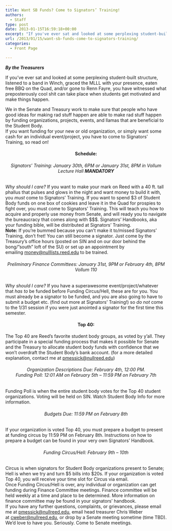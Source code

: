 ```yaml
---
title: Want SB Funds? Come to Signators’ Training!
authors: 
  - Staff
type: post
date: 2013-01-15T16:59:18+00:00
excerpt: "If you've ever sat and looked at some perplexing student-built structure, listened to a band in Winch, graced the MLLL with your presence, eaten free BBQ on the Quad, and/or gone to Renn Fayre, you have witnessed what preposterously cool shit can take place when students get motivated and make things happen."
url: /2013/01/15/want-sb-funds-come-to-signators-training/
categories:
  - Front Page

---
```

<p style="text-align: left;">
  <em><strong>By the Treasurers</strong></em>
</p>

If you&#8217;ve ever sat and looked at some perplexing student-built structure, listened to a band in Winch, graced the MLLL with your presence, eaten free BBQ on the Quad, and/or gone to Renn Fayre, you have witnessed what preposterously cool shit can take place when students get motivated and make things happen.

<div>
  We in the Senate and Treasury work to make sure that people who have good ideas for making rad stuff happen are able to make rad stuff happen by funding organizations, projects, events, and llamas that are beneficial to the Student Body.
</div>

<div>
</div>

<div>
  If you want funding for your new or old organization, or simply want some cash for an individual event/project, you have to come to Signators&#8217; Training, so read on!
</div>

<div>
</div>

<h4 style="text-align: center;">
  <b>Schedule:</b>
</h4>

<h6 style="text-align: center;">
  Signators&#8217; Training: January 30th, 6PM or January 31st, 8PM in Vollum Lecture Hall <b>MANDATORY</b>
</h6>

<div>
  <i>Why should I care?</i> If you want to make your mark on Reed with a 40 ft. tall phallus that pulses and glows in the night and want money to build it with, you <i>must</i> come to Signators&#8217; Training. If you want to spend $3 of Student Body funds on one box of cookies and leave it in the Quad for prospies to fight over, you must come to Signators&#8217; Training. This will teach you how to acquire and properly use money from Senate, and will ready you to navigate the bureaucracy that comes along with $$$. Signators&#8217; Handbooks, aka your funding bible, will be distributed at Signators&#8217; Training.
</div>

<div>
  <b>Note:</b> If you&#8217;re bummed because you can&#8217;t make it to/missed Signators&#8217; Training, don&#8217;t fret! You can still become a signator. Just come by the Treasury&#8217;s office hours (posted on SIN and on our door behind the bong/&#8221;south&#8221; loft of the SU) or set up an appointment by emailing <a href="mailto:&#x6d;&#x6f;&#x6e;&#x65;&#x79;&#x40;&#x6c;&#x69;&#x73;&#x74;&#x73;&#x2e;&#x72;&#x65;&#x65;&#x64;&#x2e;&#x65;&#x64;&#x75;">&#x6d;&#x6f;&#x6e;&#x65;&#x79;&#x40;<span class="oe_displaynone">null</span>&#x6c;&#x69;&#x73;&#x74;&#x73;&#x2e;&#x72;&#x65;&#x65;&#x64;&#x2e;&#x65;&#x64;&#x75;</a> to be trained.
</div>

<div>
</div>

<div>
</div>

<h6 style="text-align: center;">
  Preliminary Finance Committees: January 31st, 9PM or February 4th, 8PM Vollum 110
</h6>

<div>
  <i>Why should I care?</i> If you have a superawesome event/project/whatever that <i>has to</i> be funded before Funding Circus/Hell, these are for you. You must already be a signator to be funded, and you are also going to have to submit a budget etc. (find out more at Signators&#8217; Training!) so <i>do not</i> come to the 1/31 session if you were just anointed a signator for the first time this semester.
</div>

<div>
</div>

<div>
</div>

<h4 style="text-align: center;">
  <b>Top 40:</b>
</h4>

<div>
  The Top 40 are Reed&#8217;s favorite student body groups, as voted by y&#8217;all. They participate in a special funding process that makes it possible for Senate and the Treasury to allocate student body funds with confidence that we won&#8217;t overdraft the Student Body&#8217;s bank account. (for a more detailed explanation, contact me at <a href="mailto:&#x70;&#x6d;&#x65;&#x73;&#x73;&#x69;&#x63;&#x6b;&#x40;&#x72;&#x65;&#x65;&#x64;&#x2e;&#x65;&#x64;&#x75;">&#x70;&#x6d;&#x65;&#x73;&#x73;&#x69;&#x63;&#x6b;&#x40;<span class="oe_displaynone">null</span>&#x72;&#x65;&#x65;&#x64;&#x2e;&#x65;&#x64;&#x75;</a>)
</div>

<div>
</div>

<h6 style="text-align: center;">
  <em>Organization Descriptions Due</em>: February 4th, 12:00 PM.<br /> <em>Funding Poll</em>: 12:01 AM on February 5th &#8211; 11:59 PM on February 7th
</h6>

<div>
  Funding Poll is when the entire student body votes for the Top 40 student organizations. Voting will be held on SIN. Watch Student Body Info for more information.
</div>

<h6 style="text-align: center;">
  <em>Budgets Due</em>: 11:59 PM on February 8th
</h6>

<div>
  If your organization is voted Top 40, you must prepare a budget to present at funding circus by 11:59 PM on February 8th. Instructions on how to prepare a budget can be found in your very own Signators&#8217; Handbook.
</div>

<div>
</div>

<h6 style="text-align: center;">
  <em>Funding Circus/Hell</em>: February 9th &#8211; 10th
</h6>

<div>
  Circus is when signators for Student Body organizations present to Senate; Hell is when we try and turn $5 bills into $20s. If your organization is voted Top 40, you will receive your time slot for Circus via email.
</div>

<div>
</div>

<div>
</div>

<div>
  Once Funding Circus/Hell is over, any individual or organization can get funding during Finance Committee meetings. Finance committee will be held weekly at a time and place to be determined. More information on finance committee may be found in your signators&#8217; handbook.
</div>

<div>
</div>

<div>
  If you have any further questions, complaints, or grievances, please email me at <a href="mailto:&#x70;&#x6d;&#x65;&#x73;&#x73;&#x69;&#x63;&#x6b;&#x40;&#x72;&#x65;&#x65;&#x64;&#x2e;&#x65;&#x64;&#x75;">&#x70;&#x6d;&#x65;&#x73;&#x73;&#x69;&#x63;&#x6b;&#x40;<span class="oe_displaynone">null</span>&#x72;&#x65;&#x65;&#x64;&#x2e;&#x65;&#x64;&#x75;</a>, email head treasurer Chris Weber at <a href="mailto:&#x63;&#x77;&#x65;&#x62;&#x65;&#x72;&#x40;&#x72;&#x65;&#x65;&#x64;&#x2e;&#x65;&#x64;&#x75;">&#x63;&#x77;&#x65;&#x62;&#x65;&#x72;&#x40;<span class="oe_displaynone">null</span>&#x72;&#x65;&#x65;&#x64;&#x2e;&#x65;&#x64;&#x75;</a>, or drop by a Senate meeting sometime (time TBD). We&#8217;d love to have you. Seriously. Come to Senate meetings.
</div>